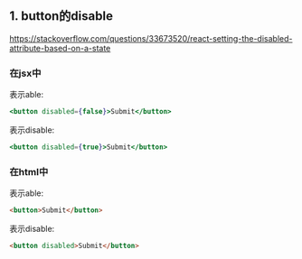 ## 1. button的disable

<https://stackoverflow.com/questions/33673520/react-setting-the-disabled-attribute-based-on-a-state>

### 在jsx中

表示able:

```jsx
<button disabled={false}>Submit</button>
```

表示disable:

```jsx
<button disabled={true}>Submit</button>
```

### 在html中

表示able:

```html
<button>Submit</button>
```

表示disable:

```html
<button disabled>Submit</button>